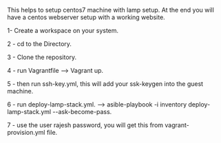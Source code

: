 This helps to setup centos7 machine with lamp setup. At the end you will have a centos webserver setup with a working website.

1- Create a workspace on your system.

2 - cd to the Directory.

3 - Clone the repository.

4 - run Vagrantfile --> Vagrant up.

5 - then run ssh-key.yml, this will add your ssk-keygen into the guest machine.

6 - run deploy-lamp-stack.yml. --> asible-playbook -i inventory deploy-lamp-stack.yml --ask-become-pass.

7 - use the user rajesh password, you will get this from vagrant-provision.yml file.

